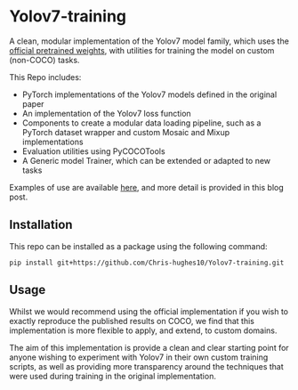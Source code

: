 # Yolov7-training

A clean, modular implementation of the Yolov7 model family, which uses the [official pretrained weights](https://github.com/WongKinYiu/yolov7), with utilities for training the model on custom (non-COCO) tasks.

This Repo includes:
- PyTorch implementations of the Yolov7 models defined in the original paper
- An implementation of the Yolov7 loss function
- Components to create a modular data loading pipeline, such as a PyTorch dataset wrapper and custom Mosaic and Mixup implementations
- Evaluation utilities using PyCOCOTools
- A Generic model Trainer, which can be extended or adapted to new tasks

Examples of use are available [here](./examples/), and more detail is provided in this blog post.

## Installation

This repo can be installed as a package using the following command:

```
pip install git+https://github.com/Chris-hughes10/Yolov7-training.git
```

## Usage

Whilst we would recommend using the official implementation if you wish to exactly reproduce the published results on COCO, we find that this implementation is more flexible to apply, and extend, to custom domains. 

The aim of this implementation is provide a clean and clear starting point for anyone wishing to experiment with Yolov7 in their own custom training scripts, as well as providing more transparency around the techniques that were used during training in the original implementation.
